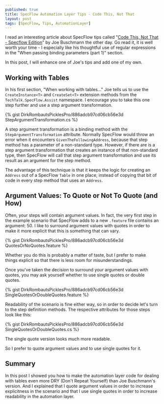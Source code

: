 ```yaml
---
published: true
title: SpecFlow Automation Layer Tips - Code This, Not That
layout: post
tags: [SpecFlow, Tips, AutomationLayer]
---
```

I read an interesting article about SpecFlow tips called "[Code This, Not That - Specflow Edition](http://joebuschmann.com/code-this-not-that-specflow-edition/)" by Joe Buschmann the other day. Go read it, it is well worth your time - I especially like his thoughtful use of regular expressions in the "When passing binding parameters (part 1)" section.

In this post, I will enhance one of Joe's tips and add one of my own.

<!--more-->

## Working with Tables

In his first section, "When working with tables..." Joe tells us to use the `CreateInstance<T>` and `CreateSet<T>` extension methods from the `TechTalk.SpecFlow.Assist` namespace. I encourage you to take this one step further and use a step argument transformation.

{% gist DirkRombautsPicklesPro/886adcb97cd06cb56e3d StepArgumentTransformation.cs %}

A step argument transformation is a binding method with the `StepArgumentTransformation` attribute. Normally SpecFlow would throw an error when it encounters `GivenTheFollowingAddress`, because that step method has a parameter of a non-standard type. However, if there are is a step argument transformation that creates an instance of that non-standard type, then SpecFlow will call that step argument transformation and use its result as an argument for the step method.

The advantage of this technique is that it keeps the logic for creating an `Address` out of a SpecFlow `Table` in one place, instead of copying that bit of code in every step method that uses an `Address`.

## Argument Values: To Quote or Not To Quote (and How)

Often, your steps will contain argument values. In fact, the very first step in the example scenario that SpecFlow adds to a new `.feature` file contains an argument: 50. I like to surround argument values with quotes in order to make it more explicit that this is something that can vary.

{% gist DirkRombautsPicklesPro/886adcb97cd06cb56e3d QuotesOrNoQuotes.feature %}

Whether you do this is probably a matter of taste, but I prefer to make things explicit so that there is less room for misunderstandings.

Once you've taken the decision to surround your argument values with quotes, you may ask yourself whether to use single quotes or double quotes.

{% gist DirkRombautsPicklesPro/886adcb97cd06cb56e3d SingleQuotesOrDoubleQuotes.feature %}

Readability of the scenario is fine either way, so in order to decide let's turn to the step definition methods. The respective attributes for those steps look like this:

{% gist DirkRombautsPicklesPro/886adcb97cd06cb56e3d SingleQuotesOrDoubleQuotes.cs %}

The single quote version looks much more readable.

So I prefer to quote argument values and to use single quotes for it.

## Summary

In this post I showed you how to make the automation layer code for dealing with tables even more DRY (Don't Repeat Yourself) than Joe Buschmann's version. And I explained that I quote argument values in order to increase explicitness in the scenario and that I use single quotes in order to increase readability in the automation layer.
